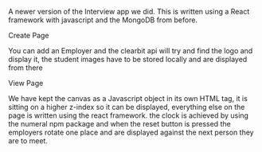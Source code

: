 A newer version of the Interview app we did. This is written using a React framework with javascript and the MongoDB from before.

Create Page

You can add an Employer and the clearbit api will try and find the logo and display it, the student images have to be stored locally and are displayed from there

View Page

We have kept the canvas as a Javascript object in its own HTML tag, it is sitting on a higher z-index so it can be displayed, everything else on the page is written using the react framework. the clock is achieved by using the numeral npm package and when the reset button is pressed the employers rotate one place and are displayed against the next person they are to meet.
